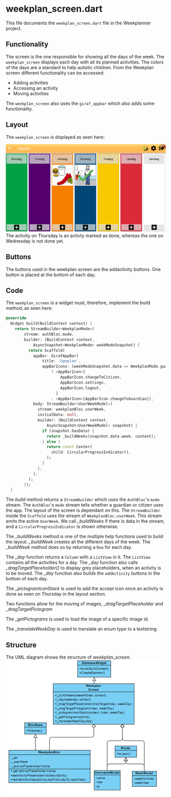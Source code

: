 # weekplan_screen.dart
This file documents the `weekplan_screen.dart` file in the Weekplanner project.

## Functionality
The screen is the one responsible for showing all the days of the week. The `weekplan_screen` displays each day with all its planned activities. The colors of the days are a standard to help autistic children. From the Weekplan screen different functionality can be accessed:

* Adding activities
* Accessing an activity
* Moving activities

The `weekplan_screen` also uses the `giraf_appbar` which also adds some functionality.

## Layout 
The `weekplan_screen` is displayed as seen here:

![Layout of the screen](../pictures/weekPlannerScreen.PNG) 
The activity on Thursday is an activty marked as done, whereas the one on Wednesday is not done yet.

## Buttons
The buttons used in the weekplan screen are the addactivity buttons. One button is placed at the bottom of each day. 


## Code
The `weekplan_screen` is a widget must, therefore, implement the build method, as seen here:

```dart
@override
  Widget build(BuildContext context) {
    return StreamBuilder<WeekplanMode>(
        stream: authBloc.mode,
        builder: (BuildContext context,
            AsyncSnapshot<WeekplanMode> weekModeSnapshot) {
          return Scaffold(
            appBar: GirafAppBar(
                title: 'Ugeplan',
                appBarIcons: (weekModeSnapshot.data == WeekplanMode.guardian)
                    ? <AppBarIcon>[
                        AppBarIcon.changeToCitizen,
                        AppBarIcon.settings,
                        AppBarIcon.logout,
                      ]
                    : <AppBarIcon>[AppBarIcon.changeToGuardian]),
            body: StreamBuilder<UserWeekModel>(
              stream: weekplanBloc.userWeek,
              initialData: null,
              builder: (BuildContext context,
                  AsyncSnapshot<UserWeekModel> snapshot) {
                if (snapshot.hasData) {
                  return _buildWeeks(snapshot.data.week, context);
                } else {
                  return const Center(
                    child: CircularProgressIndicator(),
                  );
                }
              },
            ),
          );
        });
  }
```

The *build* method returns a `StreamBuilder` which uses the `AuthBloc`'s `mode` stream. The `AuthBloc`'s `mode` stream tells whether a guardian or citizen uses the app. The layout of the screen is dependant on this. The `StreamBuilder` inside the `Scaffold` uses the stream of `WeekplanBloc.userWeek`. This stream emits the active `UserWeek`. We call *_buildWeeks* if there is data in the stream, and a `CircularProgressIndicator` is shown otherwise.

The *_buildWeeks* method is one of the multiple help functions used to build the layout. *_buildWeek* creates all the different days of the week. The *_buildWeek* method does so by returning a `Row` for each day.

The *_day* function returns a `Column` with a `ListView` in it. The `ListView` contains all the activities for a day. The *_day* function also calls *_dragTargetPlaceholder()* to display grey placeholders, when an activity is to be moved. The *_day* function also builds the `addActivity` buttons in the bottom of each day.

The *_pictogramIconStack* is used to add the accept icon once an activity is done as seen on Thursday in the layout section.

Two functions allow for the moving of images, *_dragTargetPlaceholder* and *_dragTargetPictogram*

The *_getPictograms* is used to load the image of a specific image id.

The *_translateWeekDay* is used to translate an enum type to a textstring. 

## Structure
The UML diagram shows the structure of *weekplan_screen*.
![The structure of](../pictures/WeekPlanScreen.png)
